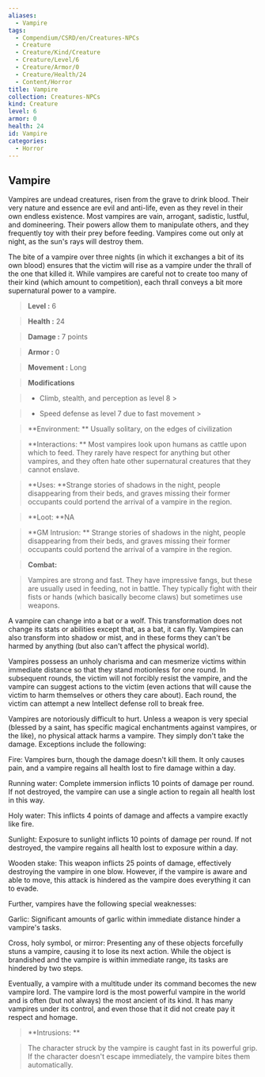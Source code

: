 ```yaml
---
aliases:
  - Vampire
tags:
  - Compendium/CSRD/en/Creatures-NPCs
  - Creature
  - Creature/Kind/Creature
  - Creature/Level/6
  - Creature/Armor/0
  - Creature/Health/24
  - Content/Horror
title: Vampire
collection: Creatures-NPCs
kind: Creature
level: 6
armor: 0
health: 24
id: Vampire
categories:
  - Horror
---
```

## Vampire    
Vampires are undead creatures, risen from the grave to drink blood. Their very nature and essence are evil and anti-life, even as they revel in their own endless existence. Most vampires are vain, arrogant, sadistic, lustful, and domineering. Their powers allow them to manipulate others, and they frequently toy with their prey before feeding. Vampires come out only at night, as the sun's rays will destroy them.  
The bite of a vampire over three nights (in which it exchanges a bit of its own blood) ensures that the victim will rise as a vampire under the thrall of the one that killed it. While vampires are careful not to create too many of their kind (which amount to competition), each thrall conveys a bit more supernatural power to a vampire.    
  
    
> **Level :** 6    
> **Health :** 24    
> **Damage :** 7 points    
> **Armor :** 0    
> **Movement :** Long    
> **Modifications**    
>- Climb, stealth, and perception as level 8 >  
>    
>- Speed defense as level 7 due to fast movement >  
>    
> **Environment: ** Usually solitary, on the edges of civilization    
> **Interactions: ** Most vampires look upon humans as cattle upon which to feed. They rarely have respect for anything but other vampires, and they often hate other supernatural creatures that they cannot enslave.    
> **Uses: **Strange stories of shadows in the night, people disappearing from their beds, and graves missing their former occupants could portend the arrival of a vampire in the region.    
> **Loot: **NA    
> **GM Intrusion: ** Strange stories of shadows in the night, people disappearing from their beds, and graves missing their former occupants could portend the arrival of a vampire in the region.    
  
> **Combat:**   
> Vampires are strong and fast. They have impressive fangs, but these are usually used in feeding, not in battle. They typically fight with their fists or hands (which basically become claws) but sometimes use weapons.  
A vampire can change into a bat or a wolf. This transformation does not change its stats or abilities except that, as a bat, it can fly. Vampires can also transform into shadow or mist, and in these forms they can't be harmed by anything (but also can't affect the physical world).  
Vampires possess an unholy charisma and can mesmerize victims within immediate distance so that they stand motionless for one round. In subsequent rounds, the victim will not forcibly resist the vampire, and the vampire can suggest actions to the victim (even actions that will cause the victim to harm themselves or others they care about). Each round, the victim can attempt a new Intellect defense roll to break free.  
Vampires are notoriously difficult to hurt. Unless a weapon is very special (blessed by a saint, has specific magical enchantments against vampires, or the like), no physical attack harms a vampire. They simply don't take the damage. Exceptions include the following:  
Fire: Vampires burn, though the damage doesn't kill them. It only causes pain, and a vampire regains all health lost to fire damage within a day.  
Running water: Complete immersion inflicts 10 points of damage per round. If not destroyed, the vampire can use a single action to regain all health lost in this way.  
Holy water: This inflicts 4 points of damage and affects a vampire exactly like fire.  
Sunlight: Exposure to sunlight inflicts 10 points of damage per round. If not destroyed, the vampire regains all health lost to exposure within a day.  
Wooden stake: This weapon inflicts 25 points of damage, effectively destroying the vampire in one blow. However, if the vampire is aware and able to move, this attack is hindered as the vampire does everything it can to evade.  
Further, vampires have the following special weaknesses:   
Garlic: Significant amounts of garlic within immediate distance hinder a vampire's tasks.  
Cross, holy symbol, or mirror: Presenting any of these objects forcefully stuns a vampire, causing it to lose its next action. While the object is brandished and the vampire is within immediate range, its tasks are hindered by two steps.  
Eventually, a vampire with a multitude under its command becomes the new vampire lord. The vampire lord is the most powerful vampire in the world and is often (but not always) the most ancient of its kind. It has many vampires under its control, and even those that it did not create pay it respect and homage.    
    
  
> **Intrusions: **   
> The character struck by the vampire is caught fast in its powerful grip. If the character doesn't escape immediately, the vampire bites them automatically.    
